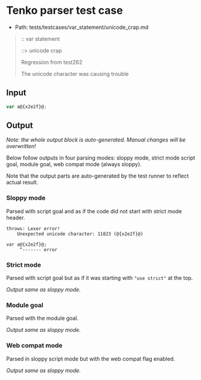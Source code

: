 # Tenko parser test case

- Path: tests/testcases/var_statement/unicode_crap.md

> :: var statement
>
> ::> unicode crap
>
> Regression from test262
>
> The unicode character was causing trouble

## Input

`````js
var a@{x2e2f}@;
`````

## Output

_Note: the whole output block is auto-generated. Manual changes will be overwritten!_

Below follow outputs in four parsing modes: sloppy mode, strict mode script goal, module goal, web compat mode (always sloppy).

Note that the output parts are auto-generated by the test runner to reflect actual result.

### Sloppy mode

Parsed with script goal and as if the code did not start with strict mode header.

`````
throws: Lexer error!
    Unexpected unicode character: 11823 (@{x2e2f}@)

var a@{x2e2f}@;
     ^------- error
`````

### Strict mode

Parsed with script goal but as if it was starting with `"use strict"` at the top.

_Output same as sloppy mode._

### Module goal

Parsed with the module goal.

_Output same as sloppy mode._

### Web compat mode

Parsed in sloppy script mode but with the web compat flag enabled.

_Output same as sloppy mode._
